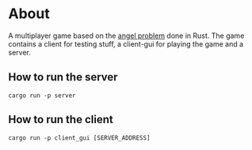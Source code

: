 # About

A multiplayer game based on the [angel problem](https://en.wikipedia.org/wiki/Angel_problem) done in Rust. The game contains a client for testing stuff, a client-gui for playing the game and a server.

## How to run the server

`cargo run -p server`

## How to run the client

`cargo run -p client_gui [SERVER_ADDRESS]`
